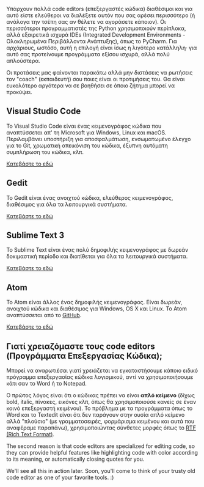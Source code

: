 Υπάρχουν πολλά code editors (επεξεργαστές κώδικα) διαθέσιμοι και για αυτό είστε ελεύθεροι να διαλέξετε αυτόν που σας αρέσει περισσότερο (ή ανάλογα την τσέπη σας αν θέλετε να αγοράσετε κάποιον). Οι περισσότεροι προγραμματιστές της Python χρησιμοποιούν περίπλοκα, αλλά εξαιρετικά ισχυρά IDEs (Integrated Development Environments - Ολοκληρωμένα Περιβάλλοντα Ανάπτυξης), όπως το PyCharm. Για αρχάριους, ωστόσο, αυτή η επιλογή είναι ίσως η λιγότερο κατάλληλη· για αυτό σας προτείνουμε προγράμματα εξίσου ισχυρά, αλλά πολύ απλούστερα.

Οι προτάσεις μας φαίνονται παρακάτω αλλά μην διστάσεις να ρωτήσεις τον "coach" (εκπαιδευτή) σου ποιες είναι οι προτιμήσεις του. Θα είναι ευκολότερο αργότερα να σε βοηθήσει σε όποιο ζήτημα μπορεί να προκύψει.

## Visual Studio Code

Το Visual Studio Code είναι ένας κειμενογράφος κώδικα που αναπτύσσεται απ' τη Microsoft για Windows, Linux και macOS. Περιλαμβάνει υποστήριξη για αποσφαλμάτωση, ενσωματωμένο έλεγχο για το Git, χρωματική απεικόνιση του κώδικα, έξυπνη αυτόματη συμπλήρωση του κώδικα, κλπ.

[Κατεβάστε το εδώ](https://code.visualstudio.com/download)

## Gedit

Το Gedit είναι ένας ανοιχτού κώδικα, ελεύθερος κειμενογράφος, διαθέσιμος για όλα τα λειτουργικά συστήματα.

[Κατεβάστε το εδώ](https://wiki.gnome.org/Apps/Gedit#Download)

## Sublime Text 3

Το Sublime Text είναι ένας πολύ δημοφιλής κειμενογράφος με δωρεάν δοκιμαστική περίοδο και διατίθεται για όλα τα λειτουργικά συστήματα.

[Κατεβάστε το εδώ](https://www.sublimetext.com/3)

## Atom

Το Atom είναι άλλος ένας δημοφιλής κειμενογράφος. Είναι δωρεάν, ανοιχτού κώδικα και διαθέσιμος για Windows, OS X και Linux. Το Atom αναπτύσσεται από το [GitHub](https://github.com/).

[Κατεβάστε το εδώ](https://atom.io/)

## Γιατί χρειαζόμαστε τους code editors (Προγράμματα Επεξεργασίας Κώδικα);

Μπορεί να αναρωτιέσαι γιατί χρειάζεται να εγκαταστήσουμε κάποιο ειδικό πρόγραμμα επεξεργασίας κώδικα λογισμικού, αντί να χρησιμοποιήσουμε κάτι σαν το Word ή το Notepad.

Ο πρώτος λόγος είναι ότι ο κώδικας πρέπει να είναι **απλό κείμενο** (δίχως bold, italic, πίνακες, εικόνες κλπ, όπως θα χρησιμοποιούσε κανείς σε έναν κοινό επεξεργαστή κειμένου). Το πρόβλημα με τα προγράμματα όπως το Word και το Textedit είναι ότι δεν παράγουν στην ουσία απλό κείμενο αλλά "πλούσιο" (με γραμματοσειρές, φορμάρισμα κειμένου και αυτά που αναφέραμε παραπάνω), χρησιμοποιώντας σύνθετες μορφές όπως το [RTF (Rich Text Format)](https://en.wikipedia.org/wiki/Rich_Text_Format).

The second reason is that code editors are specialized for editing code, so they can provide helpful features like highlighting code with color according to its meaning, or automatically closing quotes for you.

We'll see all this in action later. Soon, you'll come to think of your trusty old code editor as one of your favorite tools. :)